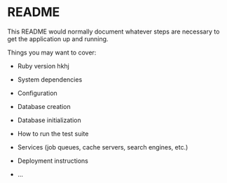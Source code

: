 # README

This README would normally document whatever steps are necessary to get the
application up and running.

Things you may want to cover:

* Ruby version
hkhj
* System dependencies

* Configuration

* Database creation

* Database initialization

* How to run the test suite

* Services (job queues, cache servers, search engines, etc.)

* Deployment instructions

* ...
